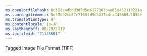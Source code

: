 ```yaml
---
ms.openlocfilehash: 6c352e4dbdd3d9d5e6127303b4e65a452119231a
ms.sourcegitcommit: 5ef0d02cb57c7153fd9d5417cdcad45665af832e
ms.translationtype: HT
ms.contentlocale: ja-JP
ms.lasthandoff: 08/29/2019
ms.locfileid: "71138601"
---
```

Tagged Image File Format (TIFF)